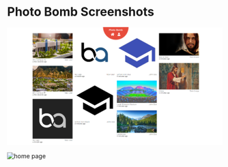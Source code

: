 # Photo Bomb Screenshots

![Final Product](/screenshots/photobomb-brigham.png)

![home page](/screenshots/home.png)

